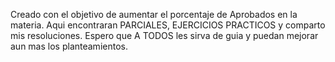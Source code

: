 Creado con el objetivo de aumentar el porcentaje de Aprobados en la materia.
Aqui encontraran PARCIALES, EJERCICIOS PRACTICOS y comparto mis resoluciones. 
Espero que A TODOS les sirva de guia y puedan mejorar aun mas los planteamientos.
